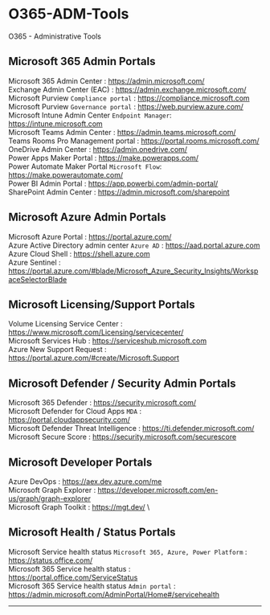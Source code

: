 # O365-ADM-Tools
O365 - Administrative Tools
## Microsoft 365 Admin Portals
Microsoft 365 Admin Center : https://admin.microsoft.com/ \
Exchange Admin Center (EAC) : https://admin.exchange.microsoft.com/ \
Microsoft Purview `Compliance portal` : https://compliance.microsoft.com \
Microsoft Purview `Governance portal` : https://web.purview.azure.com/ \
Microsoft Intune Admin Center `Endpoint Manager`: https://intune.microsoft.com \
Microsoft Teams Admin Center : https://admin.teams.microsoft.com/ \
Teams Rooms Pro Management portal : https://portal.rooms.microsoft.com/ \
OneDrive Admin Center : https://admin.onedrive.com/ \
Power Apps Maker Portal : https://make.powerapps.com/ \
Power Automate Maker Portal `Microsoft Flow`: https://make.powerautomate.com/ \
Power BI Admin Portal : https://app.powerbi.com/admin-portal/ \
SharePoint Admin Center : https://admin.microsoft.com/sharepoint 
## Microsoft Azure Admin Portals
Microsoft Azure Portal : https://portal.azure.com/ \
Azure Active Directory admin center `Azure AD` : https://aad.portal.azure.com \
Azure Cloud Shell : https://shell.azure.com \
Azure Sentinel : https://portal.azure.com/#blade/Microsoft_Azure_Security_Insights/WorkspaceSelectorBlade 
## Microsoft Licensing/Support Portals
Volume Licensing Service Center : https://www.microsoft.com/Licensing/servicecenter/ \
Microsoft Services Hub : https://serviceshub.microsoft.com \
Azure New Support Request : https://portal.azure.com/#create/Microsoft.Support 
## Microsoft Defender / Security Admin Portals
Microsoft 365 Defender : https://security.microsoft.com/ \
Microsoft Defender for Cloud Apps `MDA` : https://portal.cloudappsecurity.com/ \
Microsoft Defender Threat Intelligence : https://ti.defender.microsoft.com/ \
Microsoft Secure Score : https://security.microsoft.com/securescore 
## Microsoft Developer Portals
Azure DevOps : https://aex.dev.azure.com/me \
Microsoft Graph Explorer : https://developer.microsoft.com/en-us/graph/graph-explorer \
Microsoft Graph Toolkit : https://mgt.dev/ \
## Microsoft Health / Status Portals
Microsoft Service health status `Microsoft 365, Azure, Power Platform` : https://status.office.com/ \
Microsoft 365 Service health status : https://portal.office.com/ServiceStatus \
Microsoft 365 Service health status `Admin portal` : https://admin.microsoft.com/AdminPortal/Home#/servicehealth 
* * *
